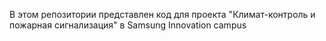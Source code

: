 В этом репозитории представлен код для проекта "Климат-контроль и пожарная сигнализация" в Samsung Innovation campus

